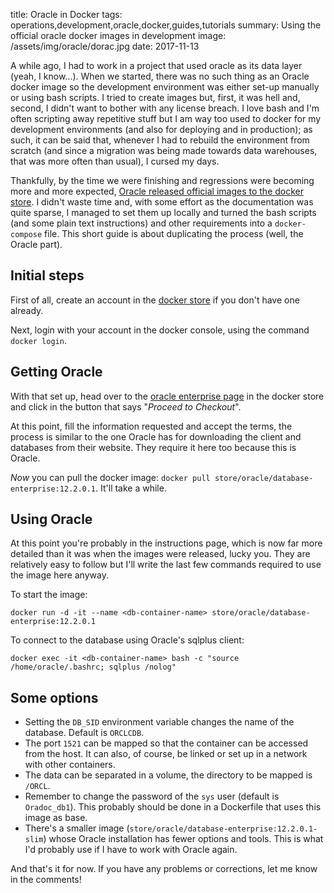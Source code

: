 title: Oracle in Docker
tags: operations,development,oracle,docker,guides,tutorials
summary: Using the official oracle docker images in development
image: /assets/img/oracle/dorac.jpg
date: 2017-11-13

A while ago, I had to work in a project that used oracle as its data layer (yeah, I know...).
When we started, there was no such thing as an Oracle docker image so the development environment
was either set-up manually or using bash scripts. I tried to create images but, first, it was hell and, second, I didn't want to
bother with any license breach. I love bash and I'm often scripting away repetitive stuff
but I am way too used to docker for my development environments (and also for deploying and in production);
as such, it can be said that, whenever I had to rebuild the environment from scratch (and since a migration was being
made towards data warehouses, that was more often than usual), I cursed my days.

Thankfully, by the time we were finishing and regressions were becoming more and more expected, [Oracle released
official images to the docker store][oracle]. I didn't waste time and, with some effort as the documentation
was quite sparse, I managed to set them up locally and turned the bash scripts (and some plain
text instructions) and other requirements into a `docker-compose` file. This short guide is about duplicating
the process (well, the Oracle part).

## Initial steps

First of all, create an account in the [docker store][docker] if you don't have one already.

Next, login with your account in the docker console, using the command `docker login`.

## Getting Oracle

With that set up, head over to the [oracle enterprise page][oradocker] in the docker store and click in the
button that says "*Proceed to Checkout*".

At this point, fill the information requested and accept the terms, the process is similar to the one Oracle has for downloading the
client and databases from their website. They require it here too because this is Oracle.

*Now* you can pull the docker image: `docker pull store/oracle/database-enterprise:12.2.0.1`. It'll take a while.

## Using Oracle

At this point you're probably in the instructions page, which is now far more detailed than it was when the images were released,
lucky you. They are relatively easy to follow but I'll write the last few commands required to use the image here anyway.

To start the image:

    docker run -d -it --name <db-container-name> store/oracle/database-enterprise:12.2.0.1

To connect to the database using Oracle's sqlplus client:

    docker exec -it <db-container-name> bash -c "source /home/oracle/.bashrc; sqlplus /nolog"

## Some options

* Setting the `DB_SID` environment variable changes the name of the database. Default is `ORCLCDB`.
* The port `1521` can be mapped so that the container can be accessed from the host. It can also, of course, be linked or set up in a network with other containers.
* The data can be separated in a volume, the directory to be mapped is `/ORCL`.
* Remember to change the password of the `sys` user (default is `Oradoc_db1`). This probably should be done in a Dockerfile that
uses this image as base.
* There's a smaller image (`store/oracle/database-enterprise:12.2.0.1-slim`) whose Oracle installation has fewer options and tools.
This is what I'd probably use if I have to work with Oracle again.

And that's it for now. If you have any problems or corrections, let me know in the comments!

[oracle]: //www.oracle.com/corporate/pressrelease/docker-oracle-041917.html
[docker]: //store.docker.com/
[oradocker]: //store.docker.com/account/confirm-email/abea38b5a9f5c26347324ff39a4b69b17f4e5dcf/?ref=oracle-database-enterprise-edition
